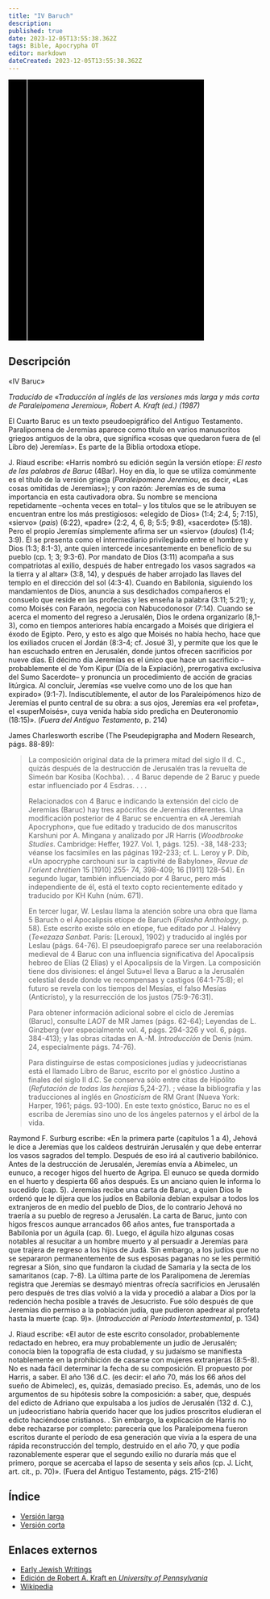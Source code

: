 ```yaml
---
title: "IV Baruch"
description: 
published: true
date: 2023-12-05T13:55:38.362Z
tags: Bible, Apocrypha OT
editor: markdown
dateCreated: 2023-12-05T13:55:38.362Z
---
```


<div class="urantiapedia-book-front urantiapedia-book-apocrypha">
<svg xmlns="http://www.w3.org/2000/svg"
	width="102.6mm" height="136.8mm"
	viewBox="0 0 102.6 136.8" version="1.1">
	<g transform="translate(-7,-5)">
		<rect width="9.6" height="136.8" x="7" y="5" />
		<rect width="96.9" height="136.8" x="17" y="5" />
		<text style="font-size:5px" x="61" y="22">APÓCRIFOS</text>
		<text style="font-size:4px" x="61" y="125">University of Pennsylvania, 1987 (tr.)</text>
		<text style="font-size:4px" x="61" y="130">Robert A. Kraft (ed.)</text>
		<text style="font-size:9px" x="61" y="60">IV Baruc</text>
	</g>
</svg>
</div>

## Descripción

«IV Baruc»

_Traducido de «Traducción al inglés de las versiones más larga y más corta de Paraleipomena Jeremiou», Robert A. Kraft (ed.) (1987)_

El Cuarto Baruc es un texto pseudoepigráfico del Antiguo Testamento. Paralipomena de Jeremías aparece como título en varios manuscritos griegos antiguos de la obra, que significa «cosas que quedaron fuera de (el Libro de) Jeremías». Es parte de la Biblia ortodoxa etíope.

J. Riaud escribe: «Harris nombró su edición según la versión etíope: _El resto de las palabras de Baruc_ (4Bar). Hoy en día, lo que se utiliza comúnmente es el título de la versión griega (_Paraleipomena Jeremiou_, es decir, «Las cosas omitidas de Jeremías»); y con razón: Jeremías es de suma importancia en esta cautivadora obra. Su nombre se menciona repetidamente –ochenta veces en total– y los títulos que se le atribuyen se encuentran entre los más prestigiosos: «elegido de Dios» (1:4; 2:4, 5; 7:15), «siervo» (_pais_) (6:22), «padre» (2:2, 4, 6, 8; 5:5; 9:8), «sacerdote» (5:18). Pero el propio Jeremías simplemente afirma ser un «siervo» (_doulos_) (1:4; 3:9). Él se presenta como el intermediario privilegiado entre el hombre y Dios (1:3; 8:1-3), ante quien intercede incesantemente en beneficio de su pueblo (cp. 1; 3; 9:3-6). Por mandato de Dios (3:11) acompaña a sus compatriotas al exilio, después de haber entregado los vasos sagrados «a la tierra y al altar» (3:8, 14), y después de haber arrojado las llaves del templo en el dirección del sol (4:3-4). Cuando en Babilonia, siguiendo los mandamientos de Dios, anuncia a sus desdichados compañeros el consuelo que reside en las profecías y les enseña la palabra (3:11; 5:21); y, como Moisés con Faraón, negocia con Nabucodonosor (7:14). Cuando se acerca el momento del regreso a Jerusalén, Dios le ordena organizarlo (8,1-3), como en tiempos anteriores había encargado a Moisés que dirigiera el éxodo de Egipto. Pero, y esto es algo que Moisés no había hecho, hace que los exiliados crucen el Jordán (8:3-4; cf. Josué 3), y permite que los que le han escuchado entren en Jerusalén, donde juntos ofrecen sacrificios por nueve días. El décimo día Jeremías es el único que hace un sacrificio –probablemente el de Yom Kipur (Día de la Expiación), prerrogativa exclusiva del Sumo Sacerdote– y pronuncia un procedimiento de acción de gracias litúrgica. Al concluir, Jeremías «se vuelve como uno de los que han expirado» (9:1-7). Indiscutiblemente, el autor de los Paraleipómenos hizo de Jeremías el punto central de su obra: a sus ojos, Jeremías era «el profeta», el «superMoisés», cuya venida había sido predicha en Deuteronomio (18:15)». (_Fuera del Antiguo Testamento_, p. 214)

James Charlesworth escribe (The Pseudepigrapha and Modern Research, págs. 88-89):

> La composición original data de la primera mitad del siglo II d. C., quizás después de la destrucción de Jerusalén tras la revuelta de Simeón bar Kosiba (Kochba). . . 4 Baruc depende de 2 Baruc y puede estar influenciado por 4 Esdras. . . .
>
> Relacionados con 4 Baruc e indicando la extensión del ciclo de Jeremías (Baruc) hay tres apócrifos de Jeremías diferentes. Una modificación posterior de 4 Baruc se encuentra en «A Jeremiah Apocryphon», que fue editado y traducido de dos manuscritos Karshuni por A. Mingana y analizado por JR Harris (_Woodbrooke Studies_. Cambridge: Heffer, 1927. Vol. 1, págs. 125). -38, 148-233; véanse los facsímiles en las páginas 192-233; cf. L. Leroy y P. Dib, «Un apocryphe carchouni sur la captivité de Babylone», _Revue de l'orient chrétien_ 15 [1910] 255- 74, 398-409; 16 [1911] 128-54). En segundo lugar, también influenciado por 4 Baruc, pero más independiente de él, está el texto copto recientemente editado y traducido por KH Kuhn (núm. 671).
>
> En tercer lugar, W. Leslau llama la atención sobre una obra que llama 5 Baruch o el Apocalipsis etíope de Baruch (_Falasha Anthology_, p. 58). Este escrito existe sólo en etíope, fue editado por J. Halévy (_Te«ezaza Sanbat_. París: [Leroux], 1902) y traducido al inglés por Leslau (págs. 64-76). El pseudoepigrafo parece ser una reelaboración medieval de 4 Baruc con una influencia significativa del Apocalipsis hebreo de Elías (2 Elías) y el Apocalipsis de la Virgen. La composición tiene dos divisiones: el ángel Sutu»el lleva a Baruc a la Jerusalén celestial desde donde ve recompensas y castigos (64:1-75:8); el futuro se revela con los tiempos del Mesías, el falso Mesías (Anticristo), y la resurrección de los justos (75:9-76:31).
>
> Para obtener información adicional sobre el ciclo de Jeremías (Baruc), consulte _LAOT_ de MR James (págs. 62-64); Leyendas de L. Ginzberg (ver especialmente vol. 4, págs. 294-326 y vol. 6, págs. 384-413); y las obras citadas en A.-M. _Introducción_ de Denis (núm. 24, especialmente págs. 74-76).
>
> Para distinguirse de estas composiciones judías y judeocristianas está el llamado Libro de Baruc, escrito por el gnóstico Justino a finales del siglo II d.C. Se conserva sólo entre citas de Hipólito (_Refutación de todas las herejías_ 5,24-27). ; véase la bibliografía y las traducciones al inglés en _Gnosticism_ de RM Grant (Nueva York: Harper, 1961; págs. 93-100). En este texto gnóstico, Baruc no es el escriba de Jeremías sino uno de los ángeles paternos y el árbol de la vida.

Raymond F. Surburg escribe: «En la primera parte (capítulos 1 a 4), Jehová le dice a Jeremías que los caldeos destruirán Jerusalén y que debe enterrar los vasos sagrados del templo. Después de eso irá al cautiverio babilónico. Antes de la destrucción de Jerusalén, Jeremías envía a Abimelec, un eunuco, a recoger higos del huerto de Agripa. El eunuco se queda dormido en el huerto y despierta 66 años después. Es un anciano quien le informa lo sucedido (cap. 5). Jeremías recibe una carta de Baruc, a quien Dios le ordenó que le dijera que los judíos en Babilonia debían expulsar a todos los extranjeros de en medio del pueblo de Dios, de lo contrario Jehová no traería a su pueblo de regreso a Jerusalén. La carta de Baruc, junto con higos frescos aunque arrancados 66 años antes, fue transportada a Babilonia por un águila (cap. 6). Luego, el águila hizo algunas cosas notables al resucitar a un hombre muerto y al persuadir a Jeremías para que trajera de regreso a los hijos de Judá. Sin embargo, a los judíos que no se separaron permanentemente de sus esposas paganas no se les permitió regresar a Sión, sino que fundaron la ciudad de Samaria y la secta de los samaritanos (cap. 7-8). La última parte de los Paralipomena de Jeremías registra que Jeremías se desmayó mientras ofrecía sacrificios en Jerusalén pero después de tres días volvió a la vida y procedió a alabar a Dios por la redención hecha posible a través de Jesucristo. Fue sólo después de que Jeremías dio permiso a la población judía, que pudieron apedrear al profeta hasta la muerte (cap. 9)». (_Introducción al Período Intertestamental_, p. 134)

J. Riaud escribe: «El autor de este escrito consolador, probablemente redactado en hebreo, era muy probablemente un judío de Jerusalén; conocía bien la topografía de esta ciudad, y su judaísmo se manifiesta notablemente en la prohibición de casarse con mujeres extranjeras (8:5-8). No es nada fácil determinar la fecha de su composición. El propuesto por Harris, a saber. El año 136 d.C. (es decir: el año 70, más los 66 años del sueño de Abimelec), es, quizás, demasiado preciso. Es, además, uno de los argumentos de su hipótesis sobre la composición: a saber, que, después del edicto de Adriano que expulsaba a los judíos de Jerusalén (132 d. C.), un judeocristiano habría querido hacer que los judíos proscritos eludieran el edicto haciéndose cristianos. . Sin embargo, la explicación de Harris no debe rechazarse por completo: parecería que los Paraleipomena fueron escritos durante el período de esa generación que vivía a la espera de una rápida reconstrucción del templo, destruido en el año 70, y que podía razonablemente esperar que el segundo exilio no duraría más que el primero, porque se acercaba el lapso de sesenta y seis años (cp. J. Licht, art. cit., p. 70)». (Fuera del Antiguo Testamento, págs. 215-216)


## Índice

- [Versión larga](/es/Bible/4_Baruch/Long_version)
- [Versión corta](/es/Bible/4_Baruch/Short_version)

## Enlaces externos

- [Early Jewish Writings](https://www.earlyjewishwritings.com/4baruch.html)
- [Edición de Robert A. Kraft en _University of Pennsylvania_](https://ccat.sas.upenn.edu/rak//publics/pseudepig/ParJer-Eng.html)
- [Wikipedia](https://es.wikipedia.org/wiki/IV_Libro_de_Baruc)